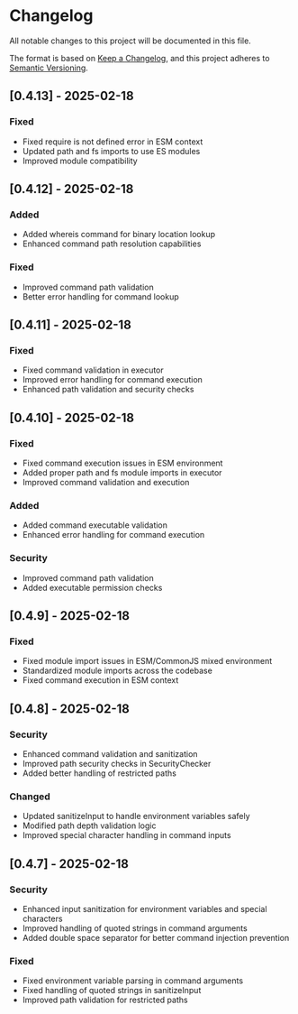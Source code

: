 # Changelog

All notable changes to this project will be documented in this file.

The format is based on [Keep a Changelog](https://keepachangelog.com/en/1.0.0/),
and this project adheres to [Semantic Versioning](https://semver.org/spec/v2.0.0.html).

## [0.4.13] - 2025-02-18

### Fixed
- Fixed require is not defined error in ESM context
- Updated path and fs imports to use ES modules
- Improved module compatibility

## [0.4.12] - 2025-02-18

### Added
- Added whereis command for binary location lookup
- Enhanced command path resolution capabilities

### Fixed
- Improved command path validation
- Better error handling for command lookup

## [0.4.11] - 2025-02-18

### Fixed
- Fixed command validation in executor
- Improved error handling for command execution
- Enhanced path validation and security checks

## [0.4.10] - 2025-02-18

### Fixed
- Fixed command execution issues in ESM environment
- Added proper path and fs module imports in executor
- Improved command validation and execution

### Added
- Added command executable validation
- Enhanced error handling for command execution

### Security
- Improved command path validation
- Added executable permission checks

## [0.4.9] - 2025-02-18

### Fixed
- Fixed module import issues in ESM/CommonJS mixed environment
- Standardized module imports across the codebase
- Fixed command execution in ESM context

## [0.4.8] - 2025-02-18

### Security
- Enhanced command validation and sanitization
- Improved path security checks in SecurityChecker
- Added better handling of restricted paths

### Changed
- Updated sanitizeInput to handle environment variables safely
- Modified path depth validation logic
- Improved special character handling in command inputs

## [0.4.7] - 2025-02-18

### Security
- Enhanced input sanitization for environment variables and special characters
- Improved handling of quoted strings in command arguments
- Added double space separator for better command injection prevention

### Fixed
- Fixed environment variable parsing in command arguments
- Fixed handling of quoted strings in sanitizeInput
- Improved path validation for restricted paths 